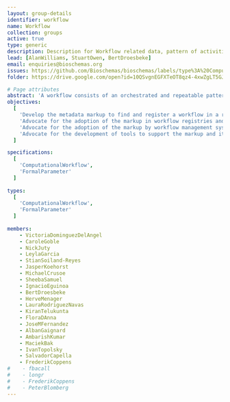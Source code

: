 ```yaml
---
layout: group-details
identifier: workflow
name: Workflow
collection: groups
active: true
type: generic
description: Description for Workflow related data, pattern of activities and so on.
lead: [AlanWilliams, StuartOwen, BertDroesbeke]
email: enquiries@bioschemas.org
issues: https://github.com/Bioschemas/bioschemas/labels/type%3A%20ComputationalWorkflow
folder: https://drive.google.com/open?id=10QSvgnEGFXTeOT8qz4-4xwZgLT5GJrqG

# Page attributes
abstract: 'A workflow consists of an orchestrated and repeatable pattern of activities enabled by the systematic organization of resources into processes that transform materials, provide services, or process information. It can be depicted as a sequence of operations, the work of a person or group, the work of an organization of staff, or one or more simple or complex mechanisms.'
objectives:
  [
    'Develop the metadata markup to find and register a workflow in a registry and exchange metadata between workflow registries',
    'Advocate for the adoption of the markup in workflow registries and repositories',
    'Advocate for the adoption of the markup by workflow management systems',
    'Advocate for the development of tools to support the markup and its use'
  ]

specifications:
  [  
    'ComputationalWorkflow',
    'FormalParameter'
  ]
  
types:
  [  
    'ComputationalWorkflow',
    'FormalParameter'
  ]
  
members:
    - VictoriaDominguezDelAngel
    - CaroleGoble
    - NickJuty
    - LeylaGarcia
    - StianSoiland-Reyes
    - JasperKoehorst
    - MichaelCrusoe
    - SheebaSamuel
    - IgnacioEguinoa
    - BertDroesbeke
    - HerveMenager
    - LauraRodriguezNavas
    - KiranTelukunta
    - FloraDAnna
    - JoseMFernandez
    - AlbanGaignard
    - AmbarishKumar
    - MaciekBak
    - IvanTopolsky
    - SalvadorCapella
    - FrederikCoppens
#    - fbacall
#    - longr
#    - FrederikCoppens
#    - PeterBlomberg
---
```

